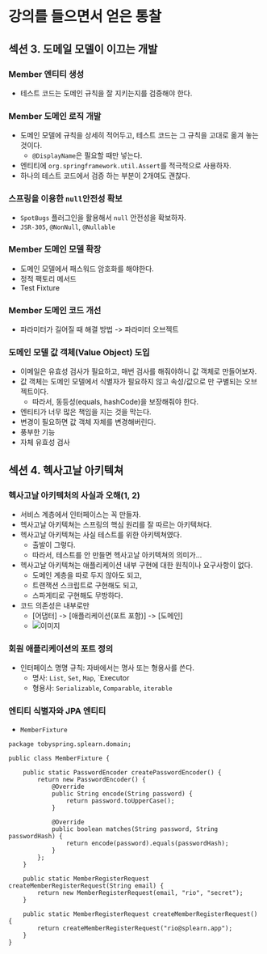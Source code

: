 # 강의를 들으면서 얻은 통찰

## 섹션 3. 도메일 모델이 이끄는 개발

### Member 엔티티 생성
- 테스트 코드는 도메인 규칙을 잘 지키는지를 검증해야 한다.

### Member 도메인 로직 개발
- 도메인 모델에 규칙을 상세히 적어두고, 테스트 코드는 그 규칙을 고대로 옮겨 놓는 것이다. 
  - `@DisplayName`은 필요할 때만 넣는다.
- 엔티티에 `org.springframework.util.Assert`를 적극적으로 사용하자.
- 하나의 테스트 코드에서 검증 하는 부분이 2개여도 괜찮다.

### 스프링을 이용한 `null`안전성 확보
- `SpotBugs` 플러그인을 활용해서 `null` 안전성을 확보하자.
- `JSR-305`, `@NonNull`, `@Nullable`

### Member 도메인 모델 확장
- 도메인 모델에서 패스워드 암호화를 해야한다.
- 정적 팩토리 메서드
- Test Fixture

### Member 도메인 코드 개선
- 파라미터가 길어질 때 해결 방법 -> 파라미터 오브젝트

### 도메인 모델 값 객체(Value Object) 도입
- 이메일은 유효성 검사가 필요하고, 매번 검사를 해줘야하니 값 객체로 만들어보자.
- 값 객체는 도메인 모델에서 식별자가 필요하지 않고 속성/값으로 만 구별되는 오브젝트이다.
  - 따라서, 동등성(equals, hashCode)을 보장해줘야 한다.
- 엔티티가 너무 많은 책임을 지는 것을 막는다.
- 변경이 필요하면 값 객체 자체를 변경해버린다.
- 풍부한 기능
- 자체 유효성 검사

## 섹션 4. 헥사고날 아키텍쳐

### 헥사고날 아키텍처의 사실과 오해(1, 2)
- 서비스 계층에서 인터페이스는 꼭 만들자.
- 헥사고날 아키텍쳐는 스프링의 핵심 원리를 잘 따르는 아키텍쳐다.
- 헥사고날 아키텍쳐는 사실 테스트를 위한 아키텍쳐였다.
  - 출발이 그렇다.
  - 따라서, 테스트를 안 만들면 헥사고날 아키텍쳐의 의미가...
- 헥사고날 아키텍쳐는 애플리케이션 내부 구현에 대한 원칙이나 요구사항이 없다.
  - 도메인 계층을 따로 두지 않아도 되고,
  - 트랜잭션 스크립트로 구현해도 되고,
  - 스파게티로 구현해도 무방하다.
- 코드 의존성은 내부로만 
  - [어댑터] -> [애플리케이션(포트 포함)] -> [도메인]
  - ![이미지](https://github.com/user-attachments/assets/1f2146fe-2aa2-4e5d-8be9-798d4b4513b4)

### 회원 애플리케이션의 포트 정의
- 인터페이스 명명 규칙: 자바에서는 명사 또는 형용사를 쓴다.
  - 명사: `List`, `Set`, `Map`, `Executor
  - 형용사: `Serializable`, `Comparable`, `iterable`

### 엔티티 식별자와 JPA 엔티티
- `MemberFixture`
```
package tobyspring.splearn.domain;

public class MemberFixture {

    public static PasswordEncoder createPasswordEncoder() {
        return new PasswordEncoder() {
            @Override
            public String encode(String password) {
                return password.toUpperCase();
            }

            @Override
            public boolean matches(String password, String passwordHash) {
                return encode(password).equals(passwordHash);
            }
        };
    }

    public static MemberRegisterRequest createMemberRegisterRequest(String email) {
        return new MemberRegisterRequest(email, "rio", "secret");
    }

    public static MemberRegisterRequest createMemberRegisterRequest() {
        return createMemberRegisterRequest("rio@splearn.app");
    }
}
```